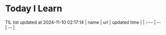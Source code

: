 # Today I Learn 
TIL list updated at 2024-11-10 02:17:14
| name | url | updated time |
| :--- | -- | -- |

